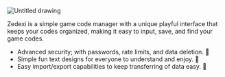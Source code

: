 ![Untitled drawing](https://user-images.githubusercontent.com/71499307/184191029-f6ff7e00-7311-4a69-b4c9-90e0b0456cab.png)

Zedexi is a simple game code manager with a unique playful interface that keeps your codes organized, making it easy to input, save, and find your game codes.

* Advanced security; with passwords, rate limits, and data deletion. 🔐
* Simple fun text designs for everyone to understand and enjoy. 🌷
* Easy import/export capabilities to keep transferring of data easy. 📩
